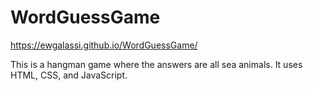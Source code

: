 # WordGuessGame

https://ewgalassi.github.io/WordGuessGame/

This is a hangman game where the answers are all sea animals.  It uses HTML, CSS, and JavaScript.
